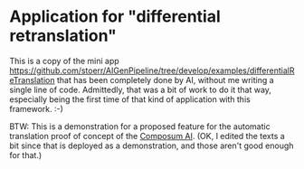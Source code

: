 # Application for "differential retranslation"

This is a copy of the mini app
https://github.com/stoerr/AIGenPipeline/tree/develop/examples/differentialReTranslation
that has been completely done by AI, without me writing a single line of code.
Admittedly, that was a bit of work to do it that way, especially being the first time of that kind of application
with this framework. :-)

BTW: This is a demonstration for a proposed feature for the automatic translation proof of concept of the
[Composum AI](https://github.com/ist-dresden/composum-AI).
(OK, I edited the texts a bit since that is deployed as a demonstration, and those aren't good enough for that.)
